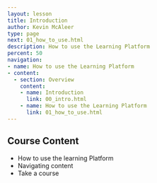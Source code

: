 ```yaml
---
layout: lesson
title: Introduction
author: Kevin McAleer
type: page
next: 01_how_to_use.html
description: How to use the Learning Platform
percent: 50
navigation:
- name: How to use the Learning Platform
- content:
  - section: Overview
    content:
    - name: Introduction
      link: 00_intro.html
    - name: How to use the Learning Platform
      link: 01_how_to_use.html
---
```



## Course Content

* How to use the learning Platform
* Navigating content
* Take a course
